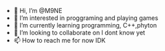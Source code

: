 - 👋 Hi, I’m @M9NE
- 👀 I’m interested in proggraming and playing games
- 🌱 I’m currently learning programming, C++,phyton
- 💞️ I’m looking to collaborate on I dont know yet
- 📫 How to reach me for now IDK

<!---
M9NE/M9NE is a ✨ special ✨ repository because its `README.md` (this file) appears on your GitHub profile.
You can click the Preview link to take a look at your changes.
--->
